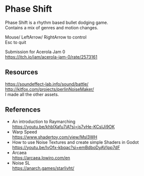 # Phase Shift
Phase Shift is a rhythm based bullet dodging game. <br />
Contains a mix of genres and motion changes. <br />

Mouse/ LeftArrow/ RightArrow to control <br />
Esc to quit <br />

Submission for Acerola Jam 0 <br />
https://itch.io/jam/acerola-jam-0/rate/2573161

## Resources
https://soundeffect-lab.info/sound/battle/ <br />
http://kitfox.com/projects/perlinNoiseMaker/ <br />
I made all the other assets.

## References
- An introduction to Raymarching  <br />
https://youtu.be/khblXafu7iA?si=js7vHe-KCsIJi9OK
- Warp Speed <br />
https://www.shadertoy.com/view/Msl3WH
- How to use Noise Textures and create simple Shaders in Godot <br />
https://youtu.be/IvOfx-kbqac?si=emBdboDyAVIpp7dF
- Arcaea <br />
https://arcaea.lowiro.com/en
- Noise SL <br />
https://anarch.games/starlivht/

